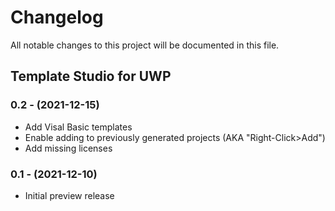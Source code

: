 # Changelog

All notable changes to this project will be documented in this file.

## Template Studio for UWP

### 0.2 - (2021-12-15)

- Add Visal Basic templates
- Enable adding to previously generated projects (AKA "Right-Click>Add")
- Add missing licenses

### 0.1 - (2021-12-10)

- Initial preview release

